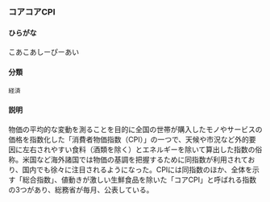 <div style="display:none;">

## [あ行](securities-terms?id=あ行)
## [か行](securities-terms?id=か行)

</div>

### コアコアCPI

#### ひらがな

こあこあしーぴーあい

#### 分類

`経済`

#### 説明

物価の平均的な変動を測ることを目的に全国の世帯が購入したモノやサービスの価格を指数化した「消費者物価指数（CPI）」の一つで、天候や市況など外的要因に左右されやすい食料（酒類を除く）とエネルギーを除いて算出した指数の俗称。米国など海外諸国では物価の基調を把握するために同指数が利用されており、国内でも徐々に注目されるようになった。CPIには同指数のほか、全体を示す「総合指数」、値動きが激しい生鮮食品を除いた「コアCPI」と呼ばれる指数の3つがあり、総務省が毎月、公表している。

<div style="display:none;">

## [さ行](securities-terms?id=さ行)
## [た行](securities-terms?id=た行)
## [な行](securities-terms?id=な行)
## [は行](securities-terms?id=は行)
## [ま行](securities-terms?id=ま行)
## [や行](securities-terms?id=や行)
## [ら行](securities-terms?id=ら行)
## [わ行](securities-terms?id=わ行)
## [英数字・記号](securities-terms?id=英数字・記号)

</div>

